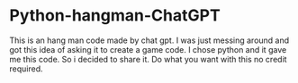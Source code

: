 # Python-hangman-ChatGPT
This is an hang man code made by chat gpt. I was just messing around and got this idea of asking it to create a game code.
I chose python and it gave me this code.
So i decided to share it.
Do what you want with this no credit required.
